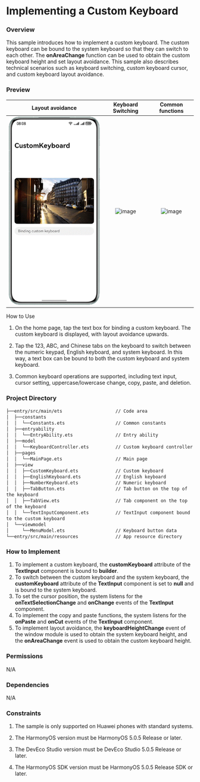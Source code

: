 # Implementing a Custom Keyboard

### Overview

This sample introduces how to implement a custom keyboard. The custom keyboard can be bound to the system keyboard so that they can switch to each other. The **onAreaChange** function can be used to obtain the custom keyboard height and set layout avoidance. This sample also describes technical scenarios such as keyboard switching, custom keyboard cursor, and custom keyboard layout avoidance.

### Preview
|             Layout avoidance              |             Keyboard Switching             |            Common functions             |
|:-----------------------------------------:|:------------------------------------------:|:---------------------------------------:|
| ![image](screenshots/device/avoid.en.gif) | ![image](screenshots/device/switch.en.gif) | ![image](screenshots/device/use.en.gif) |


How to Use

1. On the home page, tap the text box for binding a custom keyboard. The custom keyboard is displayed, with layout avoidance upwards.

2. Tap the 123, ABC, and Chinese tabs on the keyboard to switch between the numeric keypad, English keyboard, and system keyboard. In this way, a text box can be bound to both the custom keyboard and system keyboard.

3. Common keyboard operations are supported, including text input, cursor setting, uppercase/lowercase change, copy, paste, and deletion.


### Project Directory

```
├──entry/src/main/ets	                 // Code area
│  ├──constants
│  │  └──Constants.ets                   // Common constants
│  ├──entryability
│  │  └──EntryAbility.ets                // Entry ability
│  ├──model
│  │  └──KeyboardController.ets          // Custom keyboard controller
│  ├──pages
│  │  └──MainPage.ets                    // Main page
│  ├──view
│  │  ├──CustomKeyboard.ets              // Custom keyboard
│  │  ├──EnglishKeyboard.ets             // English keyboard
│  │  ├──NumberKeyboard.ets              // Numeric keyboard
│  │  ├──TabButton.ets                   // Tab button on the top of the keyboard
│  │  ├──TabView.ets                     // Tab component on the top of the keyboard
│  │  └──TextInputComponent.ets          // TextInput component bound to the custom keyboard
│  └──viewmodel
│     └──MenuModel.ets                   // Keyboard button data
└──entry/src/main/resources              // App resource directory
```

### How to Implement

1. To implement a custom keyboard, the **customKeyboard** attribute of the **TextInput** component is bound to **builder**.
2. To switch between the custom keyboard and the system keyboard, the **customKeyboard** attribute of the **TextInput** component is set to **null** and is bound to the system keyboard.
3. To set the cursor position, the system listens for the **onTextSelectionChange** and **onChange** events of the **TextInput** component.
4. To implement the copy and paste functions, the system listens for the **onPaste** and **onCut** events of the **TextInput** component.
5. To implement layout avoidance, the **keyboardHeightChange** event of the window module is used to obtain the system keyboard height, and the **onAreaChange** event is used to obtain the custom keyboard height.

### Permissions
N/A

### Dependencies
N/A

### Constraints

1. The sample is only supported on Huawei phones with standard systems.

2. The HarmonyOS version must be HarmonyOS 5.0.5 Release or later.

3. The DevEco Studio version must be DevEco Studio 5.0.5 Release or later.

4. The HarmonyOS SDK version must be HarmonyOS 5.0.5 Release SDK or later.